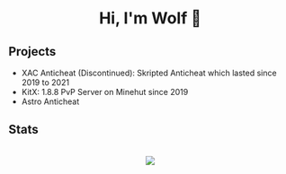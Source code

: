 <h1 align="center">Hi, I'm Wolf 🤔</h1>

<h2> Projects </h2>

- XAC Anticheat (Discontinued): Skripted Anticheat which lasted since 2019 to 2021
- KitX: 1.8.8 PvP Server on Minehut since 2019
- Astro Anticheat


<h2> Stats </h2>

<p align = center>
  <br />
  <img src = "https://github-readme-streak-stats.herokuapp.com?user=IWolfZZ&theme=dark&hide_border=true">
</p>
